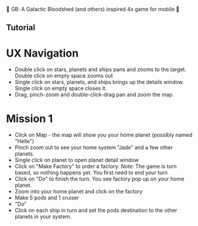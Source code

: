 :tada: GB: A Galactic Bloodshed (and others) inspired 4x game for mobile :tada:


## Tutorial

# UX Navigation

* Double click on stars, planets and ships pans and zooms to the target. Double click on empty space zooms out
* Single click on stars, planets, and ships brings up the details window. Single click on empty space closes it.
* Drag, pinch-zoom and double-click-drag pan and zoom the map.

# Mission 1
* Click on Map - the map will show you your home planet (possibly named "Helle")
* Pinch zoom out to see your home system "Jade" and a few other planets. 
* Single click on planet to open planet detail window
* Click on "Make Factory" to order a factory. *Note:* The game is turn based, so nothing happens yet. You first need to end your turn
* Click on "Do" to finish the turn. You see factory pop up on your home planet.
* Zoom into your home planet and click on the factory
* Make 5 pods and 1 cruiser
* "Do"
* Click on each ship in turn and set the pods destination to the other planets in your system.


